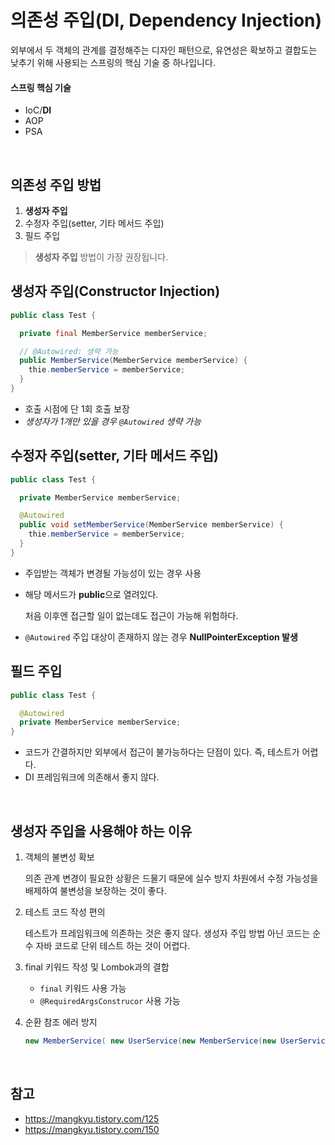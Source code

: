 # 의존성 주입(DI, Dependency Injection)

외부에서 두 객체의 관계를 결정해주는 디자인 패턴으로, 유연성은 확보하고 결합도는 낮추기 위해 사용되는 스프링의 핵심 기술 중 하나입니다.

#### 스프링 핵심 기술

- IoC/**DI**
- AOP
- PSA

<br>

## 의존성 주입 방법

1. **생성자 주입**
2. 수정자 주입(setter, 기타 메서드 주입)
3. 필드 주입

> **생성자 주입** 방법이 가장 권장됩니다.

## 생성자 주입(Constructor Injection)

```java
public class Test {

  private final MemberService memberService;

  // @Autowired: 생략 가능
  public MemberService(MemberService memberService) {
    thie.memberService = memberService;
  }
}
```

- 호출 시점에 단 1회 호출 보장
- _생성자가 1개만 있을 경우 `@Autowired` 생략 가능_

## 수정자 주입(setter, 기타 메서드 주입)

```java
public class Test {

  private MemberService memberService;

  @Autowired
  public void setMemberService(MemberService memberService) {
    thie.memberService = memberService;
  }
}
```

- 주입받는 객체가 변경될 가능성이 있는 경우 사용

- 해당 메서드가 **public**으로 열려있다.

  처음 이후엔 접근할 일이 없는데도 접근이 가능해 위험하다.

- `@Autowired` 주입 대상이 존재하지 않는 경우 **NullPointerException 발생**

## 필드 주입

```java
public class Test {

  @Autowired
  private MemberService memberService;
}
```

- 코드가 간결하지만 외부에서 접근이 불가능하다는 단점이 있다. 즉, 테스트가 어렵다.
- DI 프레임워크에 의존해서 좋지 않다.

<br>

## 생성자 주입을 사용해야 하는 이유

1. 객체의 불변성 확보

   의존 관계 변경이 필요한 상황은 드물기 때문에 실수 방지 차원에서 수정 가능성을 배제하여 불변성을 보장하는 것이 좋다.

2. 테스트 코드 작성 편의

   테스트가 프레임워크에 의존하는 것은 좋지 않다. 생성자 주입 방법 아닌 코드는 순수 자바 코드로 단위 테스트 하는 것이 어렵다.

3. final 키워드 작성 및 Lombok과의 결합

   - `final` 키워드 사용 가능
   - `@RequiredArgsConstrucor` 사용 가능

4. 순환 참조 에러 방지

   ```java
   new MemberService( new UserService(new MemberService(new UserService( …
   ```

<br>

## 참고

- https://mangkyu.tistory.com/125
- https://mangkyu.tistory.com/150
